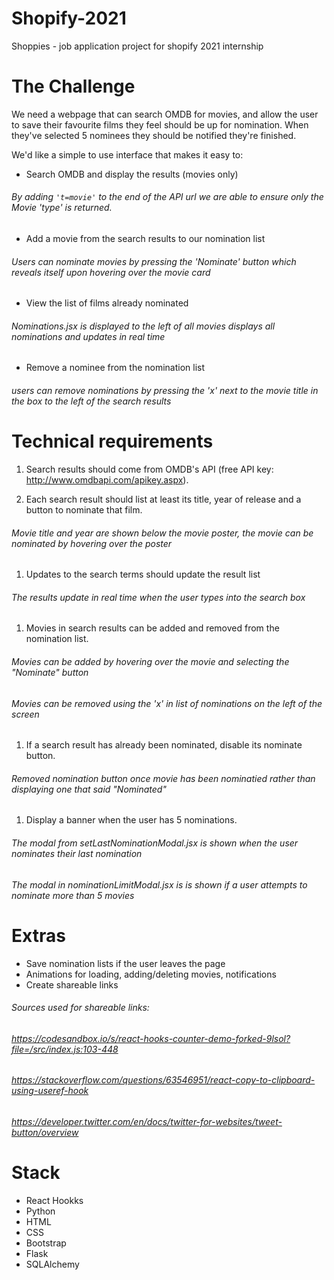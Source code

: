 # Shopify-2021
Shoppies - job application project for shopify 2021 internship

# The Challenge

We need a webpage that can search OMDB for movies, and allow the user to save their favourite films they feel should be up for nomination.
When they've selected 5 nominees they should be notified they're finished.

We'd like a simple to use interface that makes it easy to:
- Search OMDB and display the results (movies only)
###### By adding `'t=movie'` to the end of the API url we are able to ensure only the Movie 'type' is returned.

- Add a movie from the search results to our nomination list
###### Users can nominate movies by pressing the 'Nominate' button which reveals itself upon hovering over the movie card

- View the list of films already nominated
###### Nominations.jsx  is displayed to the left of all movies displays all nominations and updates in real time

- Remove a nominee from the nomination list
###### users can remove nominations by pressing the 'x' next to the movie title in the box to the left of the search results

# Technical requirements

1. Search results should come from OMDB's API (free API key: http://www.omdbapi.com/apikey.aspx).

1. Each search result should list at least its title, year of release and a button to nominate that film.
###### Movie title and year are shown below the movie poster, the movie can be nominated by hovering over the poster

1. Updates to the search terms should update the result list
###### The results update in real time when the user types into the search box

1. Movies in search results can be added and removed from the nomination list.
###### Movies can be added by hovering over the movie and selecting the "Nominate" button
###### Movies can be removed using the 'x' in list of nominations on the left of the screen

1. If a search result has already been nominated, disable its nominate button.
###### Removed nomination button once movie has been nominatied rather than displaying one that said "Nominated"

1. Display a banner when the user has 5 nominations.
###### The modal from setLastNominationModal.jsx is shown when the user nominates their last nomination
###### The modal in nominationLimitModal.jsx is is shown if a user attempts to nominate more than 5 movies

# Extras

 - Save nomination lists if the user leaves the page
 - Animations for loading, adding/deleting movies, notifications
 - Create shareable links
###### Sources used for shareable links:
###### https://codesandbox.io/s/react-hooks-counter-demo-forked-9lsol?file=/src/index.js:103-448
###### https://stackoverflow.com/questions/63546951/react-copy-to-clipboard-using-useref-hook
###### https://developer.twitter.com/en/docs/twitter-for-websites/tweet-button/overview



# Stack

- React Hookks
- Python
- HTML
- CSS
- Bootstrap
- Flask
- SQLAlchemy
